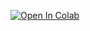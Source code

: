 [![Open In Colab](https://colab.research.google.com/assets/colab-badge.svg)](https://colab.research.google.com/github/tabaraei/aspect-based-sentiment-analysis/blob/main/ABSA.ipynb)
